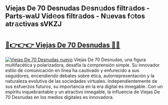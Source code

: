 ## Viejas De 70 Desnudas D𝚎sn𝚞dos filtr𝚊dos - Parts-waU Vid𝚎os filtr𝚊dos - N𝚞evas f𝚘tos atr𝚊ctivas sVKZJ

# <h2><a href="http://mb6ov6a.tromn.icu/?c=Viejas+De+70+Desnudas">🔗👉👉👉 Viejas De 70 Desnudas 🔗🔗</a></h2>

[![Viejas De 70 Desnudas nuevo](https://i.imgur.com/pEAQMta.gif)](http://mb6ov6a.tromn.icu/?c=Viejas+De+70+Desnudas)
Viejas De 70 Desnudas, una figura multifacética y polarizadora, desafía la comprensión simple. Su innovador estilo de comunicación en línea ha cautivado y enfurecido a sus seguidores, encendiendo debates sobre ética, autorrepresentación y la naturaleza evolutiva de las sociedades virtuales. Independientemente de sus esfuerzos futuros, su importancia en la era digital es innegable. Con un espíritu inquebrantable y un atractivo innegable, la influencia de Viejas De 70 Desnudas en los medios digitales es innovadora.
